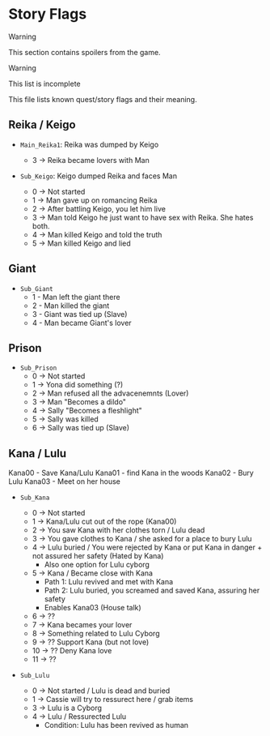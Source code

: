 # Story Flags

> [!WARNING]
> This section contains spoilers from the game.
>

> [!WARNING]
> This list is incomplete
>


This file lists known quest/story flags and their meaning.

## Reika / Keigo

- `Main_Reika1`: Reika was dumped by Keigo
	- 3 -> Reika became lovers with Man

- `Sub_Keigo`: Keigo dumped Reika and faces Man
	- 0 -> Not started
	- 1 -> Man gave up on romancing Reika
	- 2 -> After battling Keigo, you let him live
	- 3 -> Man told Keigo he just want to have sex with Reika. She hates both.
	- 4 -> Man killed Keigo and told the truth
	- 5 -> Man killed Keigo and lied


## Giant

- `Sub_Giant`
	- 1 - Man left the giant there
	- 2 - Man killed the giant
	- 3 - Giant was tied up (Slave)
	- 4 - Man became Giant's lover

## Prison

- `Sub_Prison`
	- 0 -> Not started
	- 1 -> Yona did something (?)
	- 2 -> Man refused all the advacenemnts (Lover)
	- 3 -> Man "Becomes a dildo"
	- 4 -> Sally "Becomes a fleshlight"
	- 5 -> Sally was killed
	- 6 -> Sally was tied up (Slave)


## Kana / Lulu

Kana00 - Save Kana/Lulu
Kana01 - find Kana in the woods
Kana02 - Bury Lulu
Kana03 - Meet on her house

- `Sub_Kana`
	- 0 -> Not started
	- 1 -> Kana/Lulu cut out of the rope (Kana00)
	- 2 -> You saw Kana with her clothes torn / Lulu dead
	- 3 -> You gave clothes to Kana / she asked for a place to bury Lulu
	- 4 -> Lulu buried / You were rejected by Kana or put Kana in danger + not assured her safety (Hated by Kana)
		- Also one option for Lulu cyborg
	- 5 -> Kana / Became close with Kana
		- Path 1: Lulu revived and met with Kana
		- Path 2: Lulu buried, you screamed and saved Kana, assuring her safety
		- Enables Kana03 (House talk)
	- 6 -> ??
	- 7 -> Kana becames your lover
	- 8 -> Something related to Lulu Cyborg
	- 9 -> ?? Support Kana (but not love)
	- 10 -> ?? Deny Kana love
	- 11 -> ??

- `Sub_Lulu`
	- 0 -> Not started / Lulu is dead and buried
	- 1 -> Cassie will try to ressurect here / grab items
	- 3 -> Lulu is a Cyborg
	- 4 -> Lulu / Ressurected Lulu
		- Condition: Lulu has been revived as human
